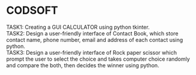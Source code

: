 # CODSOFT <br>
TASK1: Creating a GUI CALCULATOR using python tkinter.<br>
TASK2: Design a user-friendly interface of Contact Book, which store contact name, phone number, email and address of each contact using python.<br>
TASK3: Design a user-friendly interface of Rock paper scissor which prompt the user to select the choice and takes computer choice randomly and compare the both, then decides the winner using python.<br>
